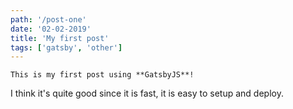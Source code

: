 ```yaml
---
path: '/post-one'
date: '02-02-2019'
title: 'My first post'
tags: ['gatsby', 'other']
---
```


    This is my first post using **GatsbyJS**!

I think it's quite good since it is fast, it is easy to setup and deploy.
